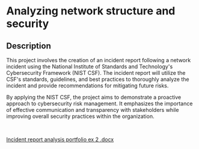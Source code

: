 <h1>Analyzing network structure and security


<h2>Description</h2>

This project involves the creation of an incident report following a network incident using the National Institute of Standards and Technology's Cybersecurity Framework (NIST CSF). The incident report will utilize the CSF's standards, guidelines, and best practices to thoroughly analyze the incident and provide recommendations for mitigating future risks.

By applying the NIST CSF, the project aims to demonstrate a proactive approach to cybersecurity risk management. It emphasizes the importance of effective communication and transparency with stakeholders while improving overall security practices within the organization.


<br />


[Incident report analysis portfolio ex 2 .docx](https://github.com/cyberdavil2/Analyzing-network-structure-and-security/files/15150545/Incident.report.analysis.portfolio.ex.2.docx)



<!--
 ```diff
- text in red
+ text in green
! text in orange
# text in gray
@@ text in purple (and bold)@@
```
--!>
